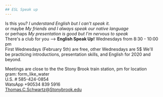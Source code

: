```yaml
---
## ESL Speak up
---
```

Is this you?  *I understand English but I can't speak it.*   
or maybe *My friends and I always speak our native language*   
or perhaps *My presentation is good but I'm nervous to speak*   
There's a club for you --> **English Speak Up!** Wednesdays from 8:30 - 10:00 pm  
First Wednesdays (February 5th) are free, other Wednesdays are 5$
We'll be practicing introductions, presentation skills, and English for 2020 and beyond.

Meetings are close to the the Stony Brook train station, pm for location  
gram: form_like_water  
U.S. # 585-424-0854   
WatsApp +90534 839 5916   
Thomas.C.Schwartz@Stonybrook.edu

